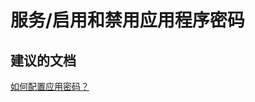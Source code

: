 <properties
    pageTitle="服务/启用和禁用应用程序密码"
    description="服务/启用和禁用应用程序密码"
    service="microsoft.multifactorauthentication"
    resource=""
    authors="aashu"
    displayOrder=""
    selfHelpType="generic"
    supportTopicIds="32336316"
    resourceTags=""
    productPesIds="14947"
    cloudEnvironments="public"
/>


# 服务/启用和禁用应用程序密码


## **建议的文档**
[如何配置应用密码？](https://azure.microsoft.com/documentation/articles/multi-factor-authentication-whats-next/#app-passwords)



<!--HONumber=Jul16_HO4-->


